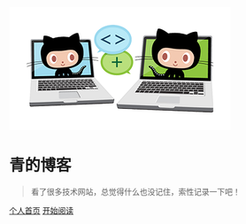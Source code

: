 <!-- cover.md（封面_首页） -->
[![logo](./images/icon.png)](https://github.com/liqingwang/qing-blog)

# 青的博客

> 看了很多技术网站，总觉得什么也没记住，索性记录一下吧！

[个人首页](https://liqingwang.github.io)
[开始阅读](#青的博客)
